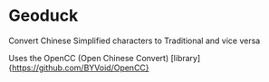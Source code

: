 # Geoduck
Convert Chinese Simplified characters to Traditional and vice versa

Uses the OpenCC (Open Chinese Convert) [library]{https://github.com/BYVoid/OpenCC} 